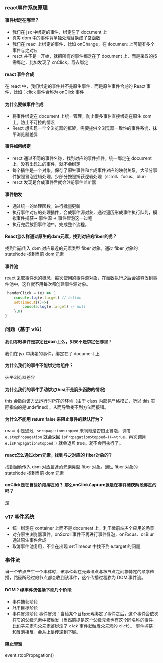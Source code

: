 ### react事件系统原理
#### 事件绑定在哪里？
- 我们在 jsx 中绑定的事件，绑定在了 document 上
- 真实 dom 中的事件背单独处理替换成了空函数
- 我们在 react 上绑定的事件，比如 onChange，在 document 上可能有多个事件与之对应
- react 并不是一开始，就把所有的事件绑定在了 document 上，而是采取的按需绑定，比如发现了 onClick，再去绑定

#### react 事件合成
在 react 中，我们绑定的事件并不是原生事件，而是原生事件合成的 React 事件，比如：click 事件合称为 onClick 事件

#### 为什么要做事件合成
- 将事件绑定在 document 上统一管理，防止很多事件直接绑定在原生 dom 上，防止不可控的情况
- React 想实现一个全浏览器的框架，需要提供全浏览器一致性的事件系统，抹平浏览器差异

#### 事件如何绑定
- react 通过不同的事件名称，找到对应的事件插件，统一绑定在 document 上，没有出现过的事件，就不会绑定
- 每个插件是一个对象，保存了原生事件和合成事件对应的映射关系，大部分事件按照冒泡逻辑处理，少部分按照捕获逻辑处理（scroll、focus、blur）
- react 发现是合成事件后就会注册事件监听器

#### 事件触发
- 通过统一的处理函数，进行批量更新
- 执行事件对应的处理插件，合成事件源对象，通过遍历形成事件执行队列，模拟事件捕获-> 事件源 -> 事件冒泡这一过程
- 执行完后放回事件池中，完成整个流程。

#### React怎么样通过原生的dom元素，找到对应的fiber的呢？
找到当前传入 dom 对应最近的元素类型 fiber 对象。通过 fiber 对象的 stateNode 找到当前 dom 元素

#### 事件池
react 采取事件池的概念，每次使用的事件源对象，在函数执行之后会被释放到事件池中，这样就不用每次都创建事件源对象。

```js
 handerClick = (e) => {
    console.log(e.target) // button
    setTimeout(()=>{
        console.log(e.target) // null
    },0)
}
```

### 问题（基于 v16）
#### 我们写的事件是绑定在dom上么，如果不是绑定在哪里？
我们在 jsx 中绑定的事件，绑定在了 document 上

#### 为什么我们的事件不能绑定给组件？
抹平浏览器差异

#### 为什么我们的事件手动绑定this(不是箭头函数的情况)
this 会指向该方法运行时所在的环境（由于 class 内部是严格模式，所以 this 实际指向的是undefined），从而导致找不到方法而报错。

#### 为什么不能用 return false 来阻止事件的默认行为？
react 中是通过 `isPropagationStopped` 来判断是否阻止冒泡，调用 `e.stopPropagation` 就会返回 `isPropagationStopped=()=>true`，再次调用 `e.isPropagationStopped()` 就会返回 true。就不会再执行了。

#### react怎么通过dom元素，找到与之对应的 fiber对象的？
找到当前传入 dom 对应最近的元素类型 fiber 对象。通过 fiber 对象的 stateNode 找到当前 dom 元素

#### onClick是在冒泡阶段绑定的？ 那么onClickCapture就是在事件捕获阶段绑定的吗？
是


### v17 事件系统
- 统一绑定在 container 上而不是 document 上，利于微前端多个应用的场景
- 对齐原生浏览器事件，onScroll 事件不再进行事件冒泡，onFocus、onBlur 通过原生事件合成
- 取消事件池复用，不会在出现 setTimeout 中找不到 e.target 的问题

### 事件流
当一个节点产生一个事件时，该事件会在元素结点与根节点之间按特定的顺序传播，路径所经过的节点都会收到该事件，这个传播过程称为 DOM 事件流。

#### DOM 2 级事件流包括下面几个阶段

- 事件捕获阶段
- 处于目标阶段
- 事件冒泡阶段
事件冒泡：当给某个目标元素绑定了事件之后，这个事件会依次在它的父级元素中被触发（当然前提是这个父级元素也有这个同名称的事件，比如子元素和父元素都绑定了 click 事件就触发父元素的 click）。
事件捕获：和冒泡相反，会从上层传递到下层。

#### 阻止冒泡
event.stopPropagation()
